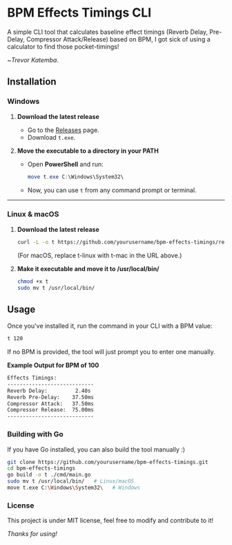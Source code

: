 # **BPM Effects Timings CLI**  

A simple CLI tool that calculates baseline effect timings (Reverb Delay, Pre-Delay, Compressor Attack/Release) based on BPM, I got sick of using a calculator to find those pocket-timings!

~*Trevor Katemba*. 

## **Installation**  

### **Windows**  
1. **Download the latest release**  
   - Go to the [Releases](https://github.com/yourusername/bpm-effects-timings/releases) page.  
   - Download `t.exe`.  

2. **Move the executable to a directory in your PATH**  
   - Open **PowerShell** and run:  
     ```powershell
     move t.exe C:\Windows\System32\
     ```
   - Now, you can use `t` from any command prompt or terminal.  

---

### **Linux & macOS**  
1. **Download the latest release**  
   ```sh
   curl -L -o t https://github.com/yourusername/bpm-effects-timings/releases/latest/download/t-linux
   ```
   (For macOS, replace t-linux with t-mac in the URL above.)

2. **Make it executable and move it to /usr/local/bin/**
   ```sh
   chmod +x t
   sudo mv t /usr/local/bin/

## **Usage**
Once you've installed it, run the command in your CLI with a BPM value:
```sh
t 120
```
If no BPM is provided, the tool will just prompt you to enter one manually.

**Example Output for BPM of 100**
```sh
Effects Timings:
----------------------------
Reverb Delay:         2.40s
Reverb Pre-Delay:    37.50ms
Compressor Attack:   37.50ms
Compressor Release:  75.00ms
----------------------------
```

### **Building with Go** ###
If you have Go installed, you can also build the tool manually :)
```sh
git clone https://github.com/yourusername/bpm-effects-timings.git
cd bpm-effects-timings
go build -o t ./cmd/main.go
sudo mv t /usr/local/bin/   # Linux/macOS
move t.exe C:\Windows\System32\   # Windows
```

### **License**
This project is under MIT license, feel free to modify and contribute to it!

*Thanks for using!*
